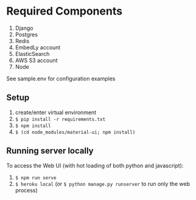 # Required Components
1) Django
2) Postgres
3) Redis
4) EmbedLy account
5) ElasticSearch
6) AWS S3 account
7) Node

See sample.env for configuration examples

## Setup
1. create/enter virtual environment
2. `$ pip install -r requirements.txt`
3. `$ npm install`
4. `$ (cd node_modules/material-ui; npm install)`

## Running server locally
To access the Web UI (with hot loading of both python and javascript):
1. `$ npm run serve`
2. `$ heroku local` (or `$ python manage.py runserver` to run only the web process)
